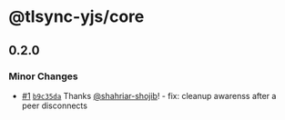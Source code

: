 # @tlsync-yjs/core

## 0.2.0

### Minor Changes

- [#1](https://github.com/shahriar-shojib/tlsync-yjs/pull/1) [`b9c35da`](https://github.com/shahriar-shojib/tlsync-yjs/commit/b9c35da95763fa3be1a79999a470bcf73a7b0ee1) Thanks [@shahriar-shojib](https://github.com/shahriar-shojib)! - fix: cleanup awarenss after a peer disconnects
